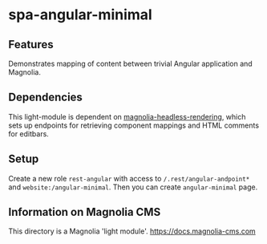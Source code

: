 # spa-angular-minimal

## Features

Demonstrates mapping of content between trivial Angular application and Magnolia.


## Dependencies

This light-module is dependent on [magnolia-headless-rendering](https://git.magnolia-cms.com/projects/SERVICES/repos/magnolia-headless-rendering/browse),
which sets up endpoints for retrieving component mappings and HTML comments for editbars.


## Setup

Create a new role `rest-angular` with access to `/.rest/angular-andpoint*` and `website:/angular-minimal`.
Then you can create `angular-minimal` page.


## Information on Magnolia CMS

This directory is a Magnolia 'light module'.
https://docs.magnolia-cms.com
